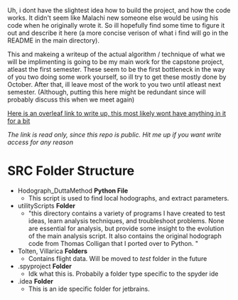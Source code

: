 Uh, i dont have the slightest idea how to build the project, and how the code works. 
It didn't seem like Malachi new someone else would be using his code when he originally wrote it.
So ill hopefully find some time to figure it out and describe it here (a more concise verison of what i find will go in the README in the main directory).


This and makeing a writeup of the actual algorithm / technique of what we will be implimenting is going to be my main work for the capstone project, atleast the first semester.
These seem to be the first bottleneck in the way of you two doing some work yourself, so ill try to get these mostly done by October. 
After that, ill leave most of the work to you two until atleast next semester.
(Although, putting this here might be redundant since will probably discuss this when we meet again)

[Here is an overleaf link to write up, this most likely wont have anything in it for a bit](https://www.overleaf.com/read/wcmmhbqyzpcd
)

*The link is read only, since this repo is public. Hit me up if you want write access for any reason*

# SRC Folder Structure

- Hodograph_DuttaMethod **Python File**
  - This script is used to find local hodographs, and extract parameters. 
- utilityScripts **Folder**
  - "this directory contains a variety of programs I have created to test ideas, learn analysis 	techniques, and troubleshoot problems. None are essential for analysis, but provide some insight to the evolution of the main analysis script. It also contains the original hodograph code from Thomas Colligan that I ported over to Python. "
- Tolten, Villarica **Folders**
  - Contains flight data. Will be moved to *test* folder in the future
- .spyproject **Folder**
  - Idk what this is. Probabily a folder type specific to the spyder ide
- .idea **Folder**
  - This is an ide specific folder for jetbrains.
